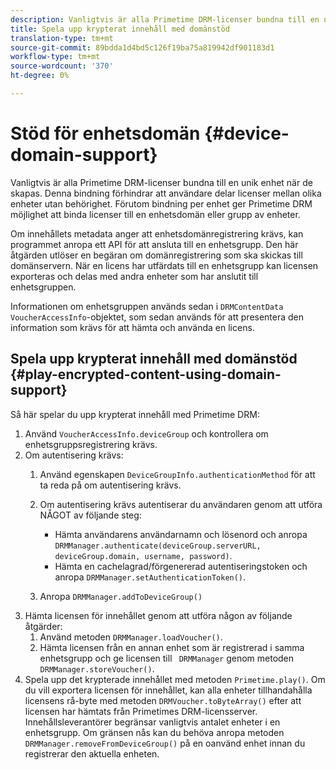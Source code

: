 ```yaml
---
description: Vanligtvis är alla Primetime DRM-licenser bundna till en unik enhet när de skapas. Denna bindning förhindrar att användare delar licenser mellan olika enheter utan behörighet. Förutom bindning per enhet ger Primetime DRM möjlighet att binda licenser till en enhetsdomän eller grupp av enheter.
title: Spela upp krypterat innehåll med domänstöd
translation-type: tm+mt
source-git-commit: 89bdda1d4bd5c126f19ba75a819942df901183d1
workflow-type: tm+mt
source-wordcount: '370'
ht-degree: 0%

---
```



# Stöd för enhetsdomän {#device-domain-support}

Vanligtvis är alla Primetime DRM-licenser bundna till en unik enhet när de skapas. Denna bindning förhindrar att användare delar licenser mellan olika enheter utan behörighet. Förutom bindning per enhet ger Primetime DRM möjlighet att binda licenser till en enhetsdomän eller grupp av enheter.

Om innehållets metadata anger att enhetsdomänregistrering krävs, kan programmet anropa ett API för att ansluta till en enhetsgrupp. Den här åtgärden utlöser en begäran om domänregistrering som ska skickas till domänservern. När en licens har utfärdats till en enhetsgrupp kan licensen exporteras och delas med andra enheter som har anslutit till enhetsgruppen.

Informationen om enhetsgruppen används sedan i `DRMContentData` `VoucherAccessInfo`-objektet, som sedan används för att presentera den information som krävs för att hämta och använda en licens.

## Spela upp krypterat innehåll med domänstöd {#play-encrypted-content-using-domain-support}

Så här spelar du upp krypterat innehåll med Primetime DRM:

1. Använd `VoucherAccessInfo.deviceGroup` och kontrollera om enhetsgruppsregistrering krävs.
1. Om autentisering krävs:
   1. Använd egenskapen `DeviceGroupInfo.authenticationMethod` för att ta reda på om autentisering krävs.
   1. Om autentisering krävs autentiserar du användaren genom att utföra NÅGOT av följande steg:

      * Hämta användarens användarnamn och lösenord och anropa `DRMManager.authenticate(deviceGroup.serverURL, deviceGroup.domain, username, password)`.
      * Hämta en cachelagrad/förgenererad autentiseringstoken och anropa `DRMManager.setAuthenticationToken()`.
   1. Anropa `DRMManager.addToDeviceGroup()`
1. Hämta licensen för innehållet genom att utföra någon av följande åtgärder:
   1. Använd metoden `DRMManager.loadVoucher()`.
   1. Hämta licensen från en annan enhet som är registrerad i samma enhetsgrupp och ge licensen till ` DRMManager` genom metoden `DRMManager.storeVoucher()`.
1. Spela upp det krypterade innehållet med metoden `Primetime.play()`.
Om du vill exportera licensen för innehållet, kan alla enheter tillhandahålla licensens rå-byte med metoden `DRMVoucher.toByteArray()` efter att licensen har hämtats från Primetimes DRM-licensserver. Innehållsleverantörer begränsar vanligtvis antalet enheter i en enhetsgrupp. Om gränsen nås kan du behöva anropa metoden `DRMManager.removeFromDeviceGroup()` på en oanvänd enhet innan du registrerar den aktuella enheten.